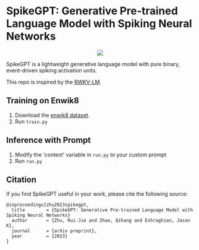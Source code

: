 # SpikeGPT: Generative Pre-trained Language Model with Spiking Neural Networks

<p align="center" float="center">
  <img src="https://github.com/ridgerchu/SpikeGPT/blob/master/static/spikegpt.png"/>
</p>

SpikeGPT is a lightweight generative language model with pure binary, event-driven spiking activation units.

This repo is inspired by the [RWKV-LM](https://github.com/BlinkDL/RWKV-LM).

## Training on Enwik8

1. Download the [enwik8 dataset](https://data.deepai.org/enwik8.zip).
2. Run `train.py`

## Inference with Prompt

1. Modify the  'context' variable in `run.py` to your custom prompt
2. Run `run.py`



## Citation


If you find SpikeGPT useful in your work, please cite the following source:

```
@inproceedings{zhu2023spikegpt,
  title        = {SpikeGPT: Generative Pre-trained Language Model with Spiking Neural Networks}
  author       = {Zhu, Rui-Jie and Zhao, Qihang and Eshraghian, Jason K},
  journal      = {arXiv preprint},
  year         = {2023}
}
```

